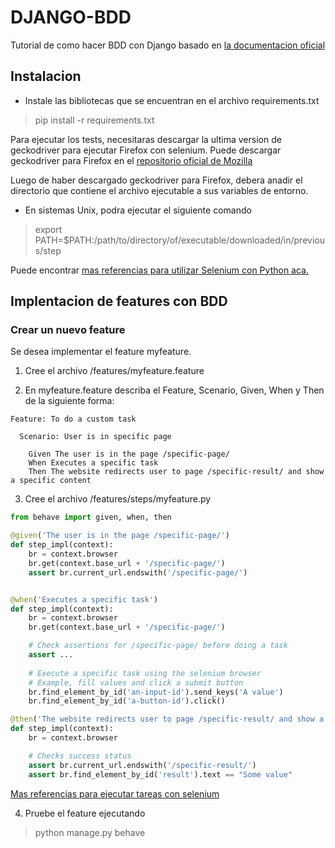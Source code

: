 # DJANGO-BDD
Tutorial de como hacer  BDD con Django basado en [la documentacion oficial](https://behave.readthedocs.io/en/latest/)


## Instalacion 

* Instale las bibliotecas que se encuentran en el archivo requirements.txt
> pip install -r requirements.txt


Para ejecutar los tests, necesitaras descargar la ultima version de geckodriver para ejecutar Firefox con selenium. 
Puede descargar geckodriver para Firefox en el 
[repositorio oficial de Mozilla](https://github.com/mozilla/geckodriver/releases "") 

Luego de haber descargado geckodriver para Firefox, debera anadir el directorio que contiene el archivo ejecutable a sus variables de entorno. 
* En sistemas Unix, podra ejecutar el siguiente comando 
> export PATH=$PATH:/path/to/directory/of/executable/downloaded/in/previous/step

Puede encontrar [mas referencias para utilizar Selenium con Python aca.](https://stackoverflow.com/questions/40208051/selenium-using-python-geckodriver-executable-needs-to-be-in-path)

## Implentacion de features con BDD

### Crear un nuevo feature

Se desea implementar el feature myfeature.

1. Cree el archivo /features/myfeature.feature

2. En myfeature.feature describa el Feature, Scenario, Given, When y Then de la siguiente forma:

```
Feature: To do a custom task

  Scenario: User is in specific page

	Given The user is in the page /specific-page/
	When Executes a specific task
	Then The website redirects user to page /specific-result/ and show a specific content
```

3. Cree el archivo /features/steps/myfeature.py

```python
from behave import given, when, then

@given('The user is in the page /specific-page/')
def step_impl(context):
	br = context.browser
	br.get(context.base_url + '/specific-page/')
	assert br.current_url.endswith('/specific-page/')


@when('Executes a specific task')
def step_impl(context):
	br = context.browser
	br.get(context.base_url + '/specific-page/')

	# Check assertions for /specific-page/ before doing a task
	assert ...
	
	# Execute a specific task using the selenium browser
    # Example, fill values and click a submit button
	br.find_element_by_id('an-input-id').send_keys('A value')
	br.find_element_by_id('a-button-id').click()

@then('The website redirects user to page /specific-result/ and show a specific content')
def step_impl(context):
	br = context.browser

	# Checks success status
	assert br.current_url.endswith('/specific-result/')
	assert br.find_element_by_id('result').text == "Some value"

```
[Mas referencias para ejecutar tareas con selenium ](https://selenium-python.readthedocs.io/)

4. Pruebe el feature ejecutando 
> python manage.py behave
